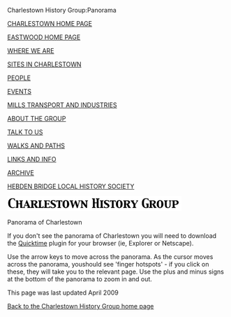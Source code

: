 

Charlestown History Group:Panorama


[CHARLESTOWN HOME PAGE](index.html)


[EASTWOOD HOME PAGE](eastwood.html)


[WHERE WE ARE](maps.html)


[SITES IN CHARLESTOWN](places.html)


[PEOPLE](people.html)


[EVENTS](events.html)


[MILLS TRANSPORT AND INDUSTRIES](mills.html)


[ABOUT THE GROUP](about.html)


[TALK TO US](contact.html)


[WALKS AND PATHS](thewalk.html)


[LINKS AND INFO](links.html)


[ARCHIVE](archive.html)


[HEBDEN BRIDGE LOCAL HISTORY SOCIETY](http://www.hebdenbridgehistory.org.uk)


![Charlestown History Group](images/chg.gif)


Panorama of Charlestown


If you don't see the panorama of Charlestown you will need to download the  [Quicktime](http://www.apple.com/quicktime/download/)   plugin for your browser (ie, Explorer or Netscape).


Use the arrow keys to move across the panorama. As the cursor moves across the panorama, youshould see 'finger hotspots' -
if you click on these, they will take you to the relevant page. Use the plus and minus signs at the bottom of the panorama to zoom in and out.


This page was last updated April 2009


[Back to the Charlestown History Group home page](http://www.charlestownhistory.org.uk)
